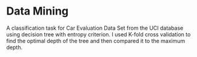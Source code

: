 # Data Mining
A classification task for Car Evaluation Data Set from the UCI database using decision tree with entropy criterion.
I used K-fold cross validation to find the optimal depth of the tree and then compared it to the maximum depth.
